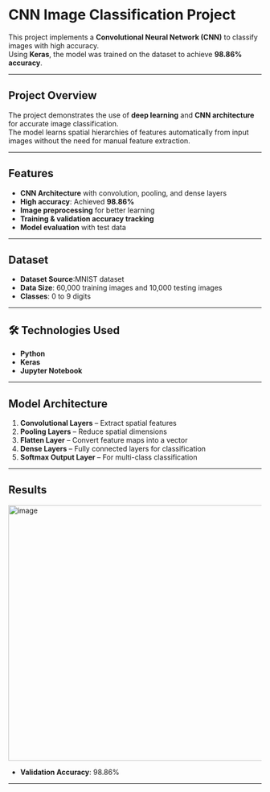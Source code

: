 #  CNN Image Classification Project

This project implements a **Convolutional Neural Network (CNN)** to classify images with high accuracy.  
Using **Keras**, the model was trained on the dataset to achieve **98.86% accuracy**.

---

##  Project Overview
The project demonstrates the use of **deep learning** and **CNN architecture** for accurate image classification.  
The model learns spatial hierarchies of features automatically from input images without the need for manual feature extraction.

---

##  Features
- **CNN Architecture** with convolution, pooling, and dense layers
- **High accuracy**: Achieved **98.86%**
- **Image preprocessing** for better learning
- **Training & validation accuracy tracking**
- **Model evaluation** with test data

---

##  Dataset
- **Dataset Source**:MNIST dataset
- **Data Size**: 60,000 training images and 10,000 testing images
- **Classes**: 0 to 9 digits

---

## 🛠 Technologies Used
- **Python**
- **Keras**
- **Jupyter Notebook**

---

##  Model Architecture
1. **Convolutional Layers** – Extract spatial features
2. **Pooling Layers** – Reduce spatial dimensions
3. **Flatten Layer** – Convert feature maps into a vector
4. **Dense Layers** – Fully connected layers for classification
5. **Softmax Output Layer** – For multi-class classification

---

##  Results
<img width="966" height="508" alt="image" src="https://github.com/user-attachments/assets/7e81542a-c83a-48c1-a63f-031f6d7c46ff" />

- **Validation Accuracy**: 98.86%


---
